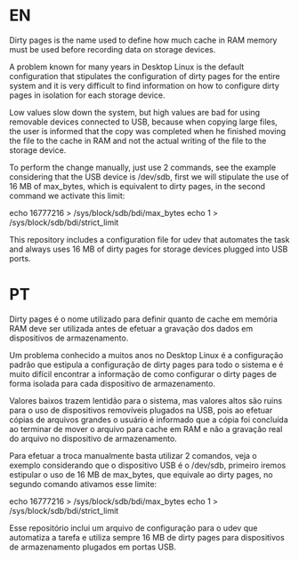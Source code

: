 # EN

Dirty pages is the name used to define how much cache in RAM memory must be used before recording data on storage devices.

A problem known for many years in Desktop Linux is the default configuration that stipulates the configuration of dirty pages for the entire system and it is very difficult to find information on how to configure dirty pages in isolation for each storage device.

Low values slow down the system, but high values are bad for using removable devices connected to USB, because when copying large files, the user is informed that the copy was completed when he finished moving the file to the cache in RAM and not the actual writing of the file to the storage device.

To perform the change manually, just use 2 commands, see the example considering that the USB device is /dev/sdb, first we will stipulate the use of 16 MB of max_bytes, which is equivalent to dirty pages, in the second command we activate this limit:

echo 16777216 > /sys/block/sdb/bdi/max_bytes
echo 1 > /sys/block/sdb/bdi/strict_limit

This repository includes a configuration file for udev that automates the task and always uses 16 MB of dirty pages for storage devices plugged into USB ports.


# PT

Dirty pages é o nome utilizado para definir quanto de cache em memória RAM deve ser utilizada antes de efetuar a gravação dos dados em dispositivos de armazenamento.

Um problema conhecido a muitos anos no Desktop Linux é a configuração padrão que estipula a configuração de dirty pages para todo o sistema e é muito difícil encontrar a informação de como configurar o dirty pages de forma isolada para cada dispositivo de armazenamento.

Valores baixos trazem lentidão para o sistema, mas valores altos são ruins para o uso de dispositivos removíveis plugados na USB, pois ao efetuar cópias de arquivos grandes o usuário é informado que a cópia foi concluída ao terminar de mover o arquivo para cache em RAM e não a gravação real do arquivo no dispositivo de armazenamento.

Para efetuar a troca manualmente basta utilizar 2 comandos, veja o exemplo considerando que o dispositivo USB é o /dev/sdb, primeiro iremos estipular o uso de 16 MB de max_bytes, que equivale ao dirty pages, no segundo comando ativamos esse limite:

echo 16777216 > /sys/block/sdb/bdi/max_bytes
echo 1 > /sys/block/sdb/bdi/strict_limit

Esse repositório inclui um arquivo de configuração para o udev que automatiza a tarefa e utiliza sempre 16 MB de dirty pages para dispositivos de armazenamento plugados em portas USB.
